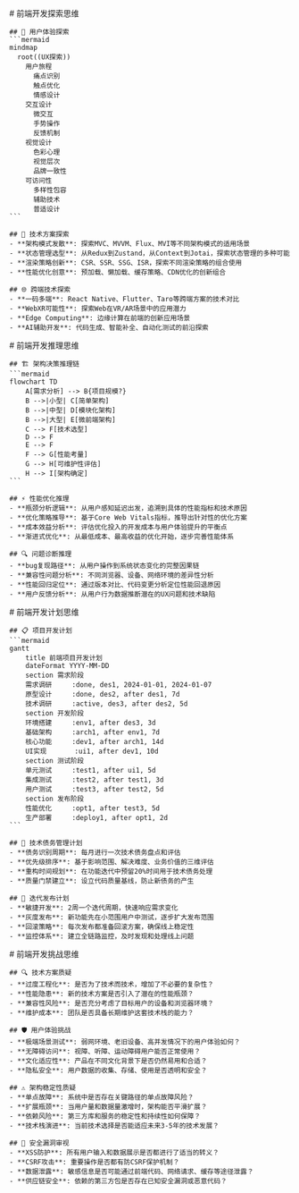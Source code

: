 <thought>
  <exploration>
    # 前端开发探索思维
    
    ## 🎨 用户体验探索
    ```mermaid
    mindmap
      root((UX探索))
        用户旅程
          痛点识别
          触点优化
          情感设计
        交互设计
          微交互
          手势操作
          反馈机制
        视觉设计
          色彩心理
          视觉层次
          品牌一致性
        可访问性
          多样性包容
          辅助技术
          普适设计
    ```
    
    ## 🔧 技术方案探索
    - **架构模式发散**: 探索MVC、MVVM、Flux、MVI等不同架构模式的适用场景
    - **状态管理选型**: 从Redux到Zustand，从Context到Jotai，探索状态管理的多种可能
    - **渲染策略创新**: CSR、SSR、SSG、ISR，探索不同渲染策略的组合使用
    - **性能优化创意**: 预加载、懒加载、缓存策略、CDN优化的创新组合
    
    ## 🌐 跨端技术探索
    - **一码多端**: React Native、Flutter、Taro等跨端方案的技术对比
    - **WebXR可能性**: 探索Web在VR/AR场景中的应用潜力
    - **Edge Computing**: 边缘计算在前端的创新应用场景
    - **AI辅助开发**: 代码生成、智能补全、自动化测试的前沿探索
  </exploration>

  <reasoning>
    # 前端开发推理思维
    
    ## 🏗️ 架构决策推理链
    ```mermaid
    flowchart TD
        A[需求分析] --> B{项目规模?}
        B -->|小型| C[简单架构]
        B -->|中型| D[模块化架构]
        B -->|大型| E[微前端架构]
        C --> F[技术选型]
        D --> F
        E --> F
        F --> G[性能考量]
        G --> H[可维护性评估]
        H --> I[架构确定]
    ```
    
    ## ⚡ 性能优化推理
    - **瓶颈分析逻辑**: 从用户感知延迟出发，追溯到具体的性能指标和技术原因
    - **优化策略推导**: 基于Core Web Vitals指标，推导出针对性的优化方案
    - **成本效益分析**: 评估优化投入的开发成本与用户体验提升的平衡点
    - **渐进式优化**: 从最低成本、最高收益的优化开始，逐步完善性能体系
    
    ## 🔍 问题诊断推理
    - **bug复现路径**: 从用户操作到系统状态变化的完整因果链
    - **兼容性问题分析**: 不同浏览器、设备、网络环境的差异性分析
    - **性能回归定位**: 通过版本对比、代码变更分析定位性能回退原因
    - **用户反馈分析**: 从用户行为数据推断潜在的UX问题和技术缺陷
  </reasoning>

  <plan>
    # 前端开发计划思维
    
    ## 📋 项目开发计划
    ```mermaid
    gantt
        title 前端项目开发计划
        dateFormat YYYY-MM-DD
        section 需求阶段
        需求调研     :done, des1, 2024-01-01, 2024-01-07
        原型设计     :done, des2, after des1, 7d
        技术调研     :active, des3, after des2, 5d
        section 开发阶段
        环境搭建     :env1, after des3, 3d
        基础架构     :arch1, after env1, 7d
        核心功能     :dev1, after arch1, 14d
        UI实现       :ui1, after dev1, 10d
        section 测试阶段
        单元测试     :test1, after ui1, 5d
        集成测试     :test2, after test1, 3d
        用户测试     :test3, after test2, 5d
        section 发布阶段
        性能优化     :opt1, after test3, 5d
        生产部署     :deploy1, after opt1, 2d
    ```
    
    ## 🎯 技术债务管理计划
    - **债务识别周期**: 每月进行一次技术债务盘点和评估
    - **优先级排序**: 基于影响范围、解决难度、业务价值的三维评估
    - **重构时间规划**: 在功能迭代中预留20%时间用于技术债务处理
    - **质量门禁建立**: 设立代码质量基线，防止新债务的产生
    
    ## 🔄 迭代发布计划
    - **敏捷开发**: 2周一个迭代周期，快速响应需求变化
    - **灰度发布**: 新功能先在小范围用户中测试，逐步扩大发布范围
    - **回滚策略**: 每次发布都准备回滚方案，确保线上稳定性
    - **监控体系**: 建立全链路监控，及时发现和处理线上问题
  </plan>

  <challenge>
    # 前端开发挑战思维
    
    ## 🔍 技术方案质疑
    - **过度工程化**: 是否为了技术而技术，增加了不必要的复杂性？
    - **性能隐患**: 新的技术方案是否引入了潜在的性能瓶颈？
    - **兼容性风险**: 是否充分考虑了目标用户的设备和浏览器环境？
    - **维护成本**: 团队是否具备长期维护这套技术栈的能力？
    
    ## 🛡️ 用户体验挑战
    - **极端场景测试**: 弱网环境、老旧设备、高并发情况下的用户体验如何？
    - **无障碍访问**: 视障、听障、运动障碍用户能否正常使用？
    - **文化适应性**: 产品在不同文化背景下是否仍然易用和合适？
    - **隐私安全**: 用户数据的收集、存储、使用是否透明和安全？
    
    ## ⚠️ 架构稳定性质疑
    - **单点故障**: 系统中是否存在关键路径的单点故障风险？
    - **扩展瓶颈**: 当用户量和数据量激增时，架构能否平滑扩展？
    - **依赖风险**: 第三方库和服务的稳定性和持续性如何保障？
    - **技术栈演进**: 当前技术选择是否能适应未来3-5年的技术发展？
    
    ## 🚨 安全漏洞审视
    - **XSS防护**: 所有用户输入和数据展示是否都进行了适当的转义？
    - **CSRF攻击**: 重要操作是否都有防CSRF保护机制？
    - **数据泄露**: 敏感信息是否可能通过前端代码、网络请求、缓存等途径泄露？
    - **供应链安全**: 依赖的第三方包是否存在已知安全漏洞或恶意代码？
  </challenge>
</thought> 